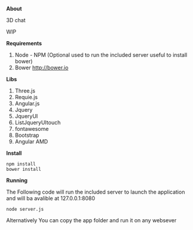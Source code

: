 **About**

3D chat

WIP

**Requirements**

 1. Node - NPM (Optional  used to run the included server useful to install bower) 
 2. Bower http://bower.io

**Libs**

 1. Three.js
 2. Requie.js
 3. Angular.js
 4. Jquery
 5. JqueryUI
 6. ListJqueryUItouch
 7. fontawesome
 8. Bootstrap
 9. Angular AMD

**Install**

    npm install
    bower install

 **Running**

The Following code will run the included server to launch the application and will ba avalible at 127.0.0.1:8080

    node server.js

Alternatively You can copy the app folder and run it on any websever
    

